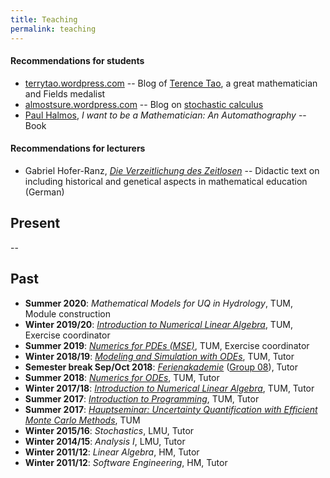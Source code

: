 ```yaml
---
title: Teaching
permalink: teaching
---
```


#### Recommendations for students
- [terrytao.wordpress.com](https://terrytao.wordpress.com/) -- Blog of [Terence Tao](https://en.wikipedia.org/wiki/Terence_Tao), a great mathematician and Fields medalist
- [almostsure.wordpress.com](https://almostsure.wordpress.com/) -- Blog on [stochastic calculus](https://en.wikipedia.org/wiki/Stochastic_calculus)
- [Paul Halmos](https://en.wikipedia.org/wiki/Paul_Halmos), _I want to be a Mathematician: An Automathography_ -- Book

#### Recommendations for lecturers
- Gabriel Hofer-Ranz, [_Die Verzeitlichung des Zeitlosen_](https://static.uni-graz.at/fileadmin/projekte/forschungsnetzwerk-fachdidaktik/Publikationen/Hofer_Ranz_Die_Verzeitlichung_des_Zeitlosen.pdf) -- Didactic text on including historical and genetical aspects in mathematical education (German)

## Present
--

## Past
- **Summer 2020**: *Mathematical Models for UQ in Hydrology*, TUM, Module construction
- **Winter 2019/20**: [*Introduction to Numerical Linear Algebra*](https://www-m2.ma.tum.de/bin/view/Allgemeines/MA1304WS19), TUM, Exercise coordinator
- **Summer 2019**: [*Numerics for PDEs (MSE)*](https://www-m2.ma.tum.de/bin/view/Allgemeines/MSESS19), TUM, Exercise coordinator
- **Winter 2018/19**: [*Modeling and Simulation with ODEs*](https://www-m3.ma.tum.de/ModSimODE1819/), TUM, Tutor
- **Semester break Sep/Oct 2018**: [*Ferienakademie*](https://www.ferienakademie.de/en/home-2/) ([Group 08](https://www.ferienakademie.de/kurse-2018/2018-kurs-8-simulation-technology-from-models-to-software/)), Tutor
- **Summer 2018**: [*Numerics for ODEs*](https://www-m2.ma.tum.de/bin/view/M2/Allgemeines/NUMODE18), TUM, Tutor 
- **Winter 2017/18**: [*Introduction to Numerical Linear Algebra*](https://www-m2.ma.tum.de/bin/view/M2/Allgemeines/NLA17), TUM, Tutor
- **Summer 2017**: [_Introduction to Programming_](https://www-m2.ma.tum.de/bin/view/M2/Allgemeines/Einf%fchrungInDieProgrammierung%28MA8003%29), TUM, Tutor
- **Summer 2017**: [_Hauptseminar: Uncertainty Quantification with Efficient Monte Carlo Methods_](https://www-m2.ma.tum.de/bin/view/M2/Allgemeines/UQSEM), TUM
- **Winter 2015/16**: _Stochastics_, LMU, Tutor
- **Winter 2014/15**: _Analysis I_, LMU, Tutor
- **Winter 2011/12**: _Linear Algebra_, HM, Tutor
- **Winter 2011/12**: _Software Engineering_, HM, Tutor

